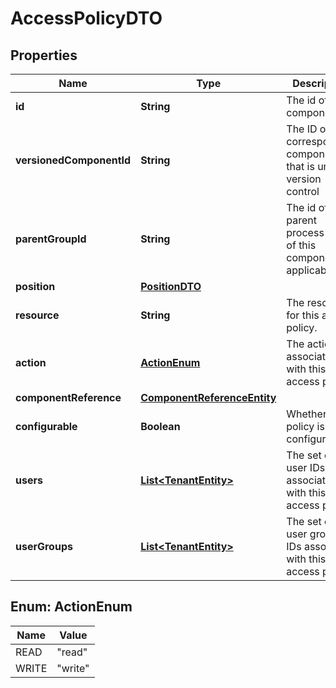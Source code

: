 # AccessPolicyDTO

## Properties
Name | Type | Description | Notes
------------ | ------------- | ------------- | -------------
**id** | **String** | The id of the component. |  [optional]
**versionedComponentId** | **String** | The ID of the corresponding component that is under version control |  [optional]
**parentGroupId** | **String** | The id of parent process group of this component if applicable. |  [optional]
**position** | [**PositionDTO**](PositionDTO.md) |  |  [optional]
**resource** | **String** | The resource for this access policy. |  [optional]
**action** | [**ActionEnum**](#ActionEnum) | The action associated with this access policy. |  [optional]
**componentReference** | [**ComponentReferenceEntity**](ComponentReferenceEntity.md) |  |  [optional]
**configurable** | **Boolean** | Whether this policy is configurable. |  [optional]
**users** | [**List&lt;TenantEntity&gt;**](TenantEntity.md) | The set of user IDs associated with this access policy. |  [optional]
**userGroups** | [**List&lt;TenantEntity&gt;**](TenantEntity.md) | The set of user group IDs associated with this access policy. |  [optional]

<a name="ActionEnum"></a>
## Enum: ActionEnum
Name | Value
---- | -----
READ | &quot;read&quot;
WRITE | &quot;write&quot;
